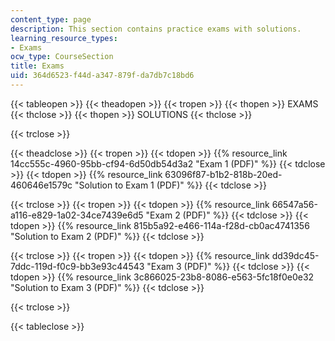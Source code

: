 ```yaml
---
content_type: page
description: This section contains practice exams with solutions.
learning_resource_types:
- Exams
ocw_type: CourseSection
title: Exams
uid: 364d6523-f44d-a347-879f-da7db7c18bd6
---
```


{{< tableopen >}}
{{< theadopen >}}
{{< tropen >}}
{{< thopen >}}
EXAMS
{{< thclose >}}
{{< thopen >}}
SOLUTIONS
{{< thclose >}}

{{< trclose >}}

{{< theadclose >}}
{{< tropen >}}
{{< tdopen >}}
{{% resource_link 14cc555c-4960-95bb-cf94-6d50db54d3a2 "Exam 1 (PDF)" %}}
{{< tdclose >}}
{{< tdopen >}}
{{% resource_link 63096f87-b1b2-818b-20ed-460646e1579c "Solution to Exam 1 (PDF)" %}}
{{< tdclose >}}

{{< trclose >}}
{{< tropen >}}
{{< tdopen >}}
{{% resource_link 66547a56-a116-e829-1a02-34ce7439e6d5 "Exam 2 (PDF)" %}}
{{< tdclose >}}
{{< tdopen >}}
{{% resource_link 815b5a92-e466-114a-f28d-cb0ac4741356 "Solution to Exam 2 (PDF)" %}}
{{< tdclose >}}

{{< trclose >}}
{{< tropen >}}
{{< tdopen >}}
{{% resource_link dd39dc45-7ddc-119d-f0c9-bb3e93c44543 "Exam 3 (PDF)" %}}
{{< tdclose >}}
{{< tdopen >}}
{{% resource_link 3c866025-23b8-8086-e563-5fc18f0e0e32 "Solution to Exam 3 (PDF)" %}}
{{< tdclose >}}

{{< trclose >}}

{{< tableclose >}}